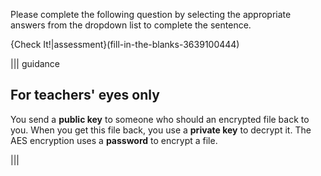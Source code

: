 Please complete the following question by selecting the appropriate answers from the dropdown list to complete the sentence.

{Check It!|assessment}(fill-in-the-blanks-3639100444)

||| guidance
## For teachers' eyes only

You send a **public key** to someone who should an encrypted file back to you. When you get this file back, you use a **private key** to decrypt it. The AES encryption uses a **password** to encrypt a file.

|||